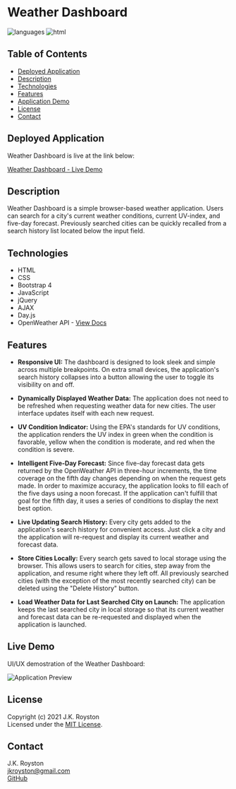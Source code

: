 # Weather Dashboard

![languages](https://img.shields.io/github/languages/count/jxhnkndl/weather-dashboard?style=plastic)
![html](https://img.shields.io/github/languages/top/jxhnkndl/weather-dashboard?style=plastic)

## Table of Contents
* [Deployed Application](#deployed-application)
* [Description](#description)
* [Technologies](#technologies)
* [Features](#features)
* [Application Demo](#live-demo)
* [License](#license)
* [Contact](#contact)


## Deployed Application
Weather Dashboard is live at the link below:

[Weather Dashboard - Live Demo](https://m-mohid-error.github.io/TASK-3/)


## Description

Weather Dashboard is a simple browser-based weather application. Users can search for a city's current weather conditions, current UV-index, and five-day forecast. Previously searched cities can be quickly recalled from a search history list located below the input field. 


## Technologies
* HTML
* CSS
* Bootstrap 4
* JavaScript
* jQuery
* AJAX
* Day.js
* OpenWeather API - [View Docs](https://openweathermap.org/api)


## Features

* **Responsive UI:** The dashboard is designed to look sleek and simple across multiple breakpoints. On extra small devices, the application's search history collapses into a button allowing the user to toggle its visibility on and off.

* **Dynamically Displayed Weather Data:** The application does not need to be refreshed when requesting weather data for new cities. The user interface updates itself with each new request.

* **UV Condition Indicator:** Using the EPA's standards for UV conditions, the application renders the UV index in green when the condition is favorable, yellow when the condition is moderate, and red when the condition is severe.

* **Intelligent Five-Day Forecast:** Since five-day forecast data gets returned by the OpenWeather API in three-hour increments, the time coverage on the fifth day changes depending on when the request gets made. In order to maximize accuracy, the application looks to fill each of the five days using a noon forecast. If the application can't fulfill that goal for the fifth day, it uses a series of conditions to display the next best option.

* **Live Updating Search History:** Every city gets added to the application's search history for convenient access. Just click a city and the application will re-request and display its current weather and forecast data. 

* **Store Cities Locally:** Every search gets saved to local storage using the browser. This allows users to search for cities, step away from the application, and resume right where they left off. All previously searched cities (with the exception of the most recently searched city) can be deleted using the "Delete History" button.

* **Load Weather Data for Last Searched City on Launch:** The application keeps the last searched city in local storage so that its current weather and forecast data can be re-requested and displayed when the application is launched.


## Live Demo
UI/UX demostration of the Weather Dashboard:

![Application Preview](assets/weather-dashboard-demo.gif)


## License
Copyright (c) 2021 J.K. Royston  
Licensed under the [MIT License](https://opensource.org/licenses/MIT).


## Contact
J.K. Royston  
<jkroyston@gmail.com>  
[GitHub](https://www.github.com/jxhnkndl)
